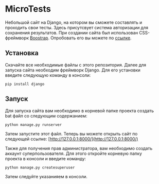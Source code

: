 # MicroTests
Небольшой сайт на Django, на котором вы сможете составлять и проходить свои тесты. Здесь присутсвует система авторизации для сохранения результатов.
При создании сайта был использован CSS-фреймворк [Boostrap](https://getbootstrap.com/). Опробовать его вы можете по [ссылке](http://arsuhinars.pythonanywhere.com/).

## Установка
Скачайте все необходимые файлы с этого репозитория. Далее для запуска сайта необходим фреймворк Django. Для его установки введите следующую команду в консоли:
```
pip install django
```

## Запуск
Для запуска сайта вам необходимо в корневой папке проекта создать bat файл со следующим содержанием:
```
python manage.py runserver
```
Затем запустите этот файл. Теперь вы можете открыть сайт по следующей ссылке: [http://127.0.0.1:8000/](http://127.0.0.1:8000/)

Также для получения прав администратора, вам необходимо создать аккаунт суперпользователя. Для этого откройте корневую папку проекта в консоли и введите команду:
```
python manage.py createsuperuser
```
Затем следуйте указанияем в консоли.
